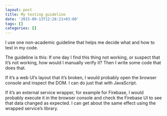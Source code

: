 ```yaml
---
layout: post
title: My testing guideline
date: '2015-09-13T12:28:21+03:00'
tags: []
categories: []
---
```

I use one non-academic guideline that helps me decide what and how to
test in my code.

The guideline is this: If one day I find this thing not working, or
suspect that it’s not working, how would I manually verify it? Then I
write some code that does that.

If it’s a web UI’s layout that it’s broken, I would probably open the
browser console and inspect the DOM. I can do just that with JavaScript.

If it’s an external service wrapper, for example for Firebase, I would
probably execute it in the browser console and check the Firebase UI to
see that data changed as expected. I can get about the same effect using
the wrapped service’s library.
